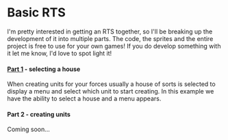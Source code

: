 # Basic RTS
I'm pretty interested in getting an RTS together, so I'll be breaking up the development of it into multiple parts. The code, the sprites and the entire project is free to use for your own games! If you do develop something with it let me know, I'd love to spot light it!

#### [Part 1](./PART_1/) - selecting a house
When creating units for your forces usually a house of sorts is selected to display a menu and select which unit to start creating. In this example we have the ability to select a house and a menu appears.

#### Part 2 - creating units
Coming soon...